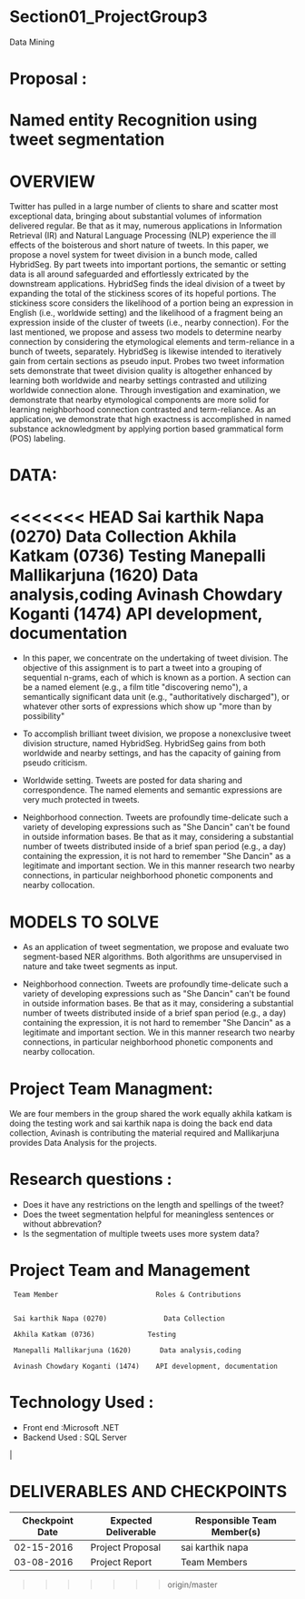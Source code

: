 ﻿# Section01_ProjectGroup3
Data Mining

# Proposal :

# Named entity Recognition using tweet segmentation

# OVERVIEW

Twitter has pulled in a large number of clients to share and scatter most exceptional data, bringing about substantial volumes of information delivered regular. Be that as it may, numerous applications in Information Retrieval (IR) and Natural Language Processing (NLP) experience the ill effects of the boisterous and short nature of tweets. In this paper, we propose a novel system for tweet division in a bunch mode, called HybridSeg. By part tweets into important portions, the semantic or setting data is all around safeguarded and effortlessly extricated by the downstream applications. HybridSeg finds the ideal division of a tweet by expanding the total of the stickiness scores of its hopeful portions. The stickiness score considers the likelihood of a portion being an expression in English (i.e., worldwide setting) and the likelihood of a fragment being an expression inside of the cluster of tweets (i.e., nearby connection). For the last mentioned, we propose and assess two models to determine nearby connection by considering the etymological elements and term-reliance in a bunch of tweets, separately. HybridSeg is likewise intended to iteratively gain from certain sections as pseudo input. Probes two tweet information sets demonstrate that tweet division quality is altogether enhanced by learning both worldwide and nearby settings contrasted and utilizing worldwide connection alone. Through investigation and examination, we demonstrate that nearby etymological components are more solid for learning neighborhood connection contrasted and term-reliance. As an application, we demonstrate that high exactness is accomplished in named substance acknowledgment by applying portion based grammatical form (POS) labeling.


# DATA:

<<<<<<< HEAD
Sai karthik Napa (0270)	Data Collection
Akhila Katkam (0736)	Testing
Manepalli Mallikarjuna (1620)	Data analysis,coding
Avinash Chowdary Koganti (1474)	API development, documentation
=======
+ In this paper, we concentrate on the undertaking of tweet division. The objective of this assignment is to part a tweet into a grouping of sequential n-grams, each of which is known as a portion. A section can be a named element (e.g., a film title "discovering nemo"), a semantically significant data unit (e.g., "authoritatively discharged"), or whatever other sorts of expressions which show up "more than by possibility"

+ To accomplish brilliant tweet division, we propose a nonexclusive tweet division structure, named HybridSeg. HybridSeg gains from both worldwide and nearby settings, and has the capacity of gaining from pseudo criticism.

+ Worldwide setting. Tweets are posted for data sharing and correspondence. The named elements and semantic expressions are very much protected in tweets.

+ Neighborhood connection. Tweets are profoundly time-delicate such a variety of developing expressions such as "She Dancin" can't be found in outside information bases. Be that as it may, considering a substantial number of tweets distributed inside of a brief span period (e.g., a day) containing the expression, it is not hard to remember "She Dancin" as a legitimate and important section. We in this manner research two nearby connections, in particular neighborhood phonetic components and nearby collocation.

# MODELS TO SOLVE

+ As an application of tweet segmentation, we propose and evaluate two segment-based NER algorithms. Both algorithms are unsupervised in nature and take tweet segments as input.

+ Neighborhood connection. Tweets are profoundly time-delicate such a variety of developing expressions such as "She Dancin" can't be found in outside information bases. Be that as it may, considering a substantial number of tweets distributed inside of a brief span period (e.g., a day) containing the expression, it is not hard to remember "She Dancin" as a legitimate and important section. We in this manner research two nearby connections, in particular neighborhood phonetic components and nearby collocation.

# Project Team Managment:

We are four members in the group shared the work equally akhila katkam is doing the testing work and sai karthik napa is doing the back end data collection, Avinash is contributing the material required and  Mallikarjuna provides Data Analysis for the projects.

# Research questions :

+ Does it have any restrictions on the length and spellings of the tweet?
+ Does the tweet segmentation helpful for meaningless sentences or without abbrevation?
+ Is the segmentation of multiple tweets uses more system data?

# Project Team and Management

     Team Member                        Roles & Contributions
 
   
     Sai karthik Napa (0270)	          Data Collection               
  
     Akhila Katkam (0736)	          Testing
   
     Manepalli Mallikarjuna (1620)	     Data analysis,coding
     
     Avinash Chowdary Koganti (1474)	API development, documentation


# Technology Used : 
  + Front end :Microsoft .NET 
  + Backend Used : SQL Server 

| 

# DELIVERABLES AND CHECKPOINTS
| Checkpoint Date | Expected Deliverable | Responsible Team Member(s) |
| --------------- | -------------------- | -------------------------- |
| 02-15-2016 | Project Proposal | sai karthik napa |
| 03-08-2016 | Project Report   | Team Members     |


>>>>>>> origin/master
